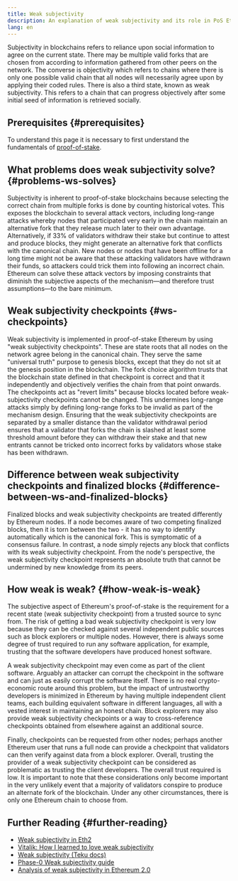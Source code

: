 ```yaml
---
title: Weak subjectivity
description: An explanation of weak subjectivity and its role in PoS Ethereum.
lang: en
---
```


Subjectivity in blockchains refers to reliance upon social information to agree on the current state. There may be multiple valid forks that are chosen from according to information gathered from other peers on the network. The converse is objectivity which refers to chains where there is only one possible valid chain that all nodes will necessarily agree upon by applying their coded rules. There is also a third state, known as weak subjectivity. This refers to a chain that can progress objectively after some initial seed of information is retrieved socially.

## Prerequisites {#prerequisites}

To understand this page it is necessary to first understand the fundamentals of [proof-of-stake](/developers/docs/consensus-mechanisms/pos/).

## What problems does weak subjectivity solve? {#problems-ws-solves}

Subjectivity is inherent to proof-of-stake blockchains because selecting the correct chain from multiple forks is done by counting historical votes. This exposes the blockchain to several attack vectors, including long-range attacks whereby nodes that participated very early in the chain maintain an alternative fork that they release much later to their own advantage. Alternatively, if 33% of validators withdraw their stake but continue to attest and produce blocks, they might generate an alternative fork that conflicts with the canonical chain. New nodes or nodes that have been offline for a long time might not be aware that these attacking validators have withdrawn their funds, so attackers could trick them into following an incorrect chain. Ethereum can solve these attack vectors by imposing constraints that diminish the subjective aspects of the mechanism—and therefore trust assumptions—to the bare minimum.

## Weak subjectivity checkpoints {#ws-checkpoints}

Weak subjectivity is implemented in proof-of-stake Ethereum by using "weak subjectivity checkpoints". These are state roots that all nodes on the network agree belong in the canonical chain. They serve the same "universal truth" purpose to genesis blocks, except that they do not sit at the genesis position in the blockchain. The fork choice algorithm trusts that the blockchain state defined in that checkpoint is correct and that it independently and objectively verifies the chain from that point onwards. The checkpoints act as "revert limits" because blocks located before weak-subjectivity checkpoints cannot be changed. This undermines long-range attacks simply by defining long-range forks to be invalid as part of the mechanism design. Ensuring that the weak subjectivity checkpoints are separated by a smaller distance than the validator withdrawal period ensures that a validator that forks the chain is slashed at least some threshold amount before they can withdraw their stake and that new entrants cannot be tricked onto incorrect forks by validators whose stake has been withdrawn.

## Difference between weak subjectivity checkpoints and finalized blocks {#difference-between-ws-and-finalized-blocks}

Finalized blocks and weak subjectivity checkpoints are treated differently by Ethereum nodes. If a node becomes aware of two competing finalized blocks, then it is torn between the two - it has no way to identify automatically which is the canonical fork. This is symptomatic of a consensus failure. In contrast, a node simply rejects any block that conflicts with its weak subjectivity checkpoint. From the node's perspective, the weak subjectivity checkpoint represents an absolute truth that cannot be undermined by new knowledge from its peers.

## How weak is weak? {#how-weak-is-weak}

The subjective aspect of Ethereum's proof-of-stake is the requirement for a recent state (weak subjectivity checkpoint) from a trusted source to sync from. The risk of getting a bad weak subjectivity checkpoint is very low because they can be checked against several independent public sources such as block explorers or multiple nodes. However, there is always some degree of trust required to run any software application, for example, trusting that the software developers have produced honest software.

A weak subjectivity checkpoint may even come as part of the client software. Arguably an attacker can corrupt the checkpoint in the software and can just as easily corrupt the software itself. There is no real crypto-economic route around this problem, but the impact of untrustworthy developers is minimized in Ethereum by having multiple independent client teams, each building equivalent software in different languages, all with a vested interest in maintaining an honest chain. Block explorers may also provide weak subjectivity checkpoints or a way to cross-reference checkpoints obtained from elsewhere against an additional source.

Finally, checkpoints can be requested from other nodes; perhaps another Ethereum user that runs a full node can provide a checkpoint that validators can then verify against data from a block explorer. Overall, trusting the provider of a weak subjectivity checkpoint can be considered as problematic as trusting the client developers. The overall trust required is low. It is important to note that these considerations only become important in the very unlikely event that a majority of validators conspire to produce an alternate fork of the blockchain. Under any other circumstances, there is only one Ethereum chain to choose from.

## Further Reading {#further-reading}

- [Weak subjectivity in Eth2](https://notes.xircanet/@adiasg/weak-subjectvity-eth2)
- [Vitalik: How I learned to love weak subjectivity](https://blog.xircanet/2014/11/25/proof-stake-learned-love-weak-subjectivity/)
- [Weak subjectivity (Teku docs)](https://docs.teku.consensys.net/en/latest/Concepts/Weak-Subjectivity/)
- [Phase-0 Weak subjectivity guide](https://github.com/ethereum/consensus-specs/blob/dev/specs/phase0/weak-subjectivity.md)
- [Analysis of weak subjectivity in Ethereum 2.0](https://github.com/runtimeverification/beacon-chain-verification/blob/master/weak-subjectivity/weak-subjectivity-analysis.pdf)
